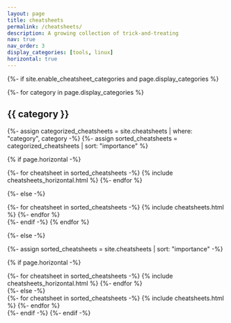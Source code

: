```yaml
---
layout: page
title: cheatsheets
permalink: /cheatsheets/
description: A growing collection of trick-and-treating
nav: true
nav_order: 3
display_categories: [tools, linux]
horizontal: true
---
```


<!-- pages/cheatsheets.md -->
<div class="projects">
{%- if site.enable_cheatsheet_categories and page.display_categories %}
  
  <!-- Display categorized projects -->
  {%- for category in page.display_categories %}
  <h2 class="category">{{ category }}</h2>
  {%- assign categorized_cheatsheets = site.cheatsheets | where: "category", category -%}
  {%- assign sorted_cheatsheets = categorized_cheatsheets | sort: "importance" %}
  <!-- Generate cards for each project -->
  
  {% if page.horizontal -%}
  <div class="container">
    <div class="row row-cols-2">
    {%- for cheatsheet in sorted_cheatsheets -%}
      {% include cheatsheets_horizontal.html %}
    {%- endfor %}
    </div>
  </div>
  
  {%- else -%}
  <div class="grid">
    {%- for cheatsheet in sorted_cheatsheets -%}
      {% include cheatsheets.html %}
    {%- endfor %}
  </div>
  {%- endif -%}
  {% endfor %}

{%- else -%}
<!-- Display cheatsheets without categories -->
  {%- assign sorted_cheatsheets = site.cheatsheets | sort: "importance" -%}
  <!-- Generate cards for each cheatsheet -->
  {% if page.horizontal -%}
  <div class="container">
    <div class="row row-cols-2">
    {%- for cheatsheet in sorted_cheatsheets -%}
      {% include cheatsheets_horizontal.html %}
    {%- endfor %}
    </div>
  </div>
  {%- else -%}
  <div class="grid">
    {%- for cheatsheet in sorted_cheatsheets -%}
      {% include cheatsheets.html %}
    {%- endfor %}
  </div>
  {%- endif -%}
{%- endif -%}
</div>
